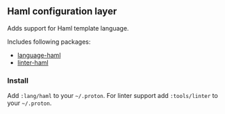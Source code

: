 ## Haml configuration layer

Adds support for Haml template language.

Includes following packages:

- [language-haml](https://atom.io/packages/language-haml)
- [linter-haml](https://atom.io/packages/linter-haml)

### Install

Add `:lang/haml` to your `~/.proton`.
For linter support add `:tools/linter` to your `~/.proton`.
